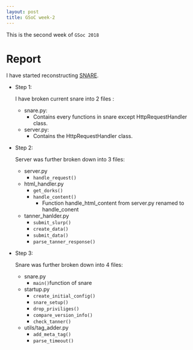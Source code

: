 ```yaml
---
layout: post
title: GSoC week-2
---
```

This is the second week of `GSoc 2018`

# Report
I have started reconstructing [SNARE](http://github.com/mushorg/snare).

* Step 1:

  I have broken current snare into 2 files :
  * snare.py:
    * Contains every functions in snare except HttpRequestHandler class. 
  * server.py:
    * Contains the HttpRequestHandler class.
* Step 2:

  Server was further broken down into 3 files:
  * server.py
    * `handle_request()`
  * html_handler.py
    * `get_dorks()`
    * `handle_content()`
      * Function handle_html_content from server.py renamed to handle_conent
  * tanner_hanlder.py
    * `submit_slurp()`
    * `create_data()`
    * `submit_data()`
    * `parse_tanner_response()`
* Step 3:

  Snare was further broken down into 4 files:
    * snare.py
      * `main()`function of snare
    * startup.py
      * `create_initial_config()`
      * `snare_setup()`
      * `drop_priviliges()`
      * `compare_version_info()`
      * `check_tanner()`
    * utils/tag_adder.py
      * `add_meta_tag()`
      * `parse_timeout()`
